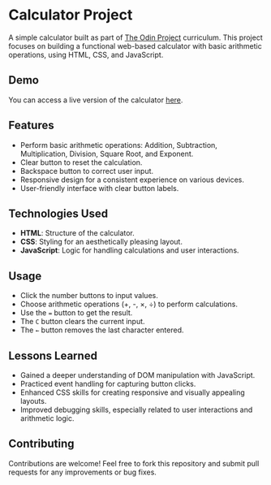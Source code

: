 # Calculator Project

A simple calculator built as part of [The Odin Project](https://www.theodinproject.com) curriculum. This project focuses on building a functional web-based calculator with basic arithmetic operations, using HTML, CSS, and JavaScript.

## Demo

You can access a live version of the calculator [here](https://champy0527.github.io/calculator).

## Features

- Perform basic arithmetic operations: Addition, Subtraction, Multiplication, Division, Square Root, and Exponent.
- Clear button to reset the calculation.
- Backspace button to correct user input.
- Responsive design for a consistent experience on various devices.
- User-friendly interface with clear button labels.

## Technologies Used

- **HTML**: Structure of the calculator.
- **CSS**: Styling for an aesthetically pleasing layout.
- **JavaScript**: Logic for handling calculations and user interactions.

## Usage

- Click the number buttons to input values.
- Choose arithmetic operations (+, -, ×, ÷) to perform calculations.
- Use the `=` button to get the result.
- The `C` button clears the current input.
- The `←` button removes the last character entered.

## Lessons Learned

- Gained a deeper understanding of DOM manipulation with JavaScript.
- Practiced event handling for capturing button clicks.
- Enhanced CSS skills for creating responsive and visually appealing layouts.
- Improved debugging skills, especially related to user interactions and arithmetic logic.

## Contributing

Contributions are welcome! Feel free to fork this repository and submit pull requests for any improvements or bug fixes.



